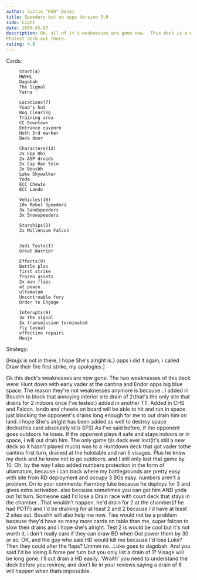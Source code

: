 ```yaml
---
author: Justin "H2O" Desai
title: Speeders but no opps Version 3.0
side: Light
date: 2000-05-07
description: Ok, all of it's weaknesses are gone now.  This deck is a machine.
Phatest deck out there.
rating: 4.0
---
```

Cards: 


		 Start(4)
		 MWYHL
		 Dagobah
		 The Signal
		 Yarna

		 Locations(7)
		 Yoad's hut
		 Bog Clearing
		 Training area
		 CC Downtown
		 Entrance cavenrn
		 Hoth 3rd marker
		 Back door

		 Characters(12)
		 2x Epp Obi
		 2x ASP droids
		 2x Cap Han Solo
		 2x Boushh
		 Luke Skywalker
		 Yoda
		 ECC Chewie
		 ECC Lando

		 Vehicles(16)
		 10x Rebel Speeders
		 3x Sandspeeders
		 3x Snowspeeders

		 Starships(2)
		 2x Millenium Falcon


		 Jedi Tests(1)
		 Great Warrior

		 Effects(9)
		 Battle plan
		 first strike
		 frozen assets
		 2x man flaps
		 at peace
		 ultamatum
		 Uncontroable fury
		 Order to Engage

		 Interupts(9)
		 3x The signal
		 3x transmission terminated
		 fly Casual
		 effective repairs
		 Houjx 

Strategy: 

[Houjx is not in there, I hope She's alright is.}
opps i did it again, i called Draw their fire first strike, my apologies.]



Ok this deck's weaknesses are now gone.  The two weaknesses of this deck were:
Hunt down with early vader at the cantina and Endor opps big blue space.  The reason they're not weaknesses anymore is because...I added in Boushh to block that annoying interior site drain of 2(that's the only site that drains for 2 indoors once I've tested.) added in another TT.  Added in CHS and Falcon, lando and chewie on board will be able to hit and run in space.	just blocking the opponent's drains long enough for me to out drain him on land.  i hope She's alright has been added as well to destroy space decks(this card absolutely kills SFS)
As I've said before, if the opponent goes outdoors he loses.  If the opponent plays it safe and stays indoors or in space, i will out drain him.  The only game tjis deck ever lost(it's still a new deck so it hasn't played much) was to a Huntdown deck that got vader tothe cantina first turn, drained at the holotable and ran 5 visages.  Plus he knew my deck and he knew not to go outdoors, and I still only lost that game by 10.
Oh, by the way I also added numbers protection in the form of ultamatum, because i can track where my battlegrounds are pretty easy with site from RD deployment and occupy 3 BGs easy. numbers aren't a problem.
On to your comments:
Farmboy luke because he deploys for 3 and gives extra activation.  also because sometimes you can get him AND yoda out 1st turn.
Someone said I'd lose a Drain race with court deck that stays in the chamber...That wouldn't happen, he'd drain for 2 at the chamber(if he had POTF) and I'd be draining for at least 2 and 2 because i'd have at least 2 sites out.  Boushh will also help me now.
Ties would not be a problem because they'd have so many more cards on table than me, super falcon to slow their drains and i hope she's alright.
Test 2 is would be cool but it's not worth it, i don't really care if they can draw BD when Out power them by 30 or so.
OK, and the guy who said HD would kill me because  I'd lose Luke?  Then they could alter the flaps?  Ummm no...Luke goes to dagobah.  And you said I'd be losing 6 forse per turn but you only list a drain of 1?  Visage will be long gone.	I'll out drain a HD easily. 'Wraith' you need to understand the deck before you revirew, and don't lie in your reviews saying a drain of 6 will happen when thats impossible.
